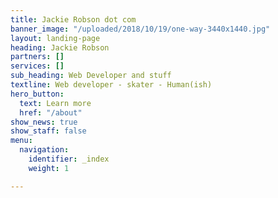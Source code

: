 ```yaml
---
title: Jackie Robson dot com
banner_image: "/uploaded/2018/10/19/one-way-3440x1440.jpg"
layout: landing-page
heading: Jackie Robson
partners: []
services: []
sub_heading: Web Developer and stuff
textline: Web developer - skater - Human(ish)
hero_button:
  text: Learn more
  href: "/about"
show_news: true
show_staff: false
menu:
  navigation:
    identifier: _index
    weight: 1

---
```

